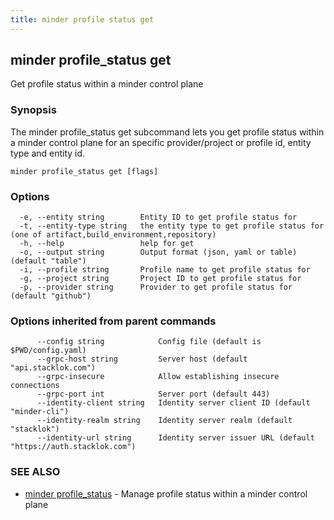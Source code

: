 ```yaml
---
title: minder profile status get
---
```

## minder profile_status get

Get profile status within a minder control plane

### Synopsis

The minder profile_status get subcommand lets you get profile status within a
minder control plane for an specific provider/project or profile id, entity type and entity id.

```
minder profile_status get [flags]
```

### Options

```
  -e, --entity string        Entity ID to get profile status for
  -t, --entity-type string   the entity type to get profile status for (one of artifact,build_environment,repository)
  -h, --help                 help for get
  -o, --output string        Output format (json, yaml or table) (default "table")
  -i, --profile string       Profile name to get profile status for
  -g, --project string       Project ID to get profile status for
  -p, --provider string      Provider to get profile status for (default "github")
```

### Options inherited from parent commands

```
      --config string            Config file (default is $PWD/config.yaml)
      --grpc-host string         Server host (default "api.stacklok.com")
      --grpc-insecure            Allow establishing insecure connections
      --grpc-port int            Server port (default 443)
      --identity-client string   Identity server client ID (default "minder-cli")
      --identity-realm string    Identity server realm (default "stacklok")
      --identity-url string      Identity server issuer URL (default "https://auth.stacklok.com")
```

### SEE ALSO

* [minder profile_status](minder_profile_status.md)	 - Manage profile status within a minder control plane

